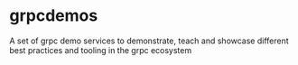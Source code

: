 # grpcdemos
A set of grpc demo services to demonstrate, teach and showcase different best practices and tooling in the grpc ecosystem
